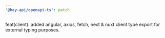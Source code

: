 ```yaml
---
'@hey-api/openapi-ts': patch
---
```


feat(client): added angular, axios, fetch, next & nuxt client type export for external typing purposes.
